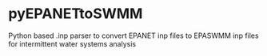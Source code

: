 # pyEPANETtoSWMM
Python based .inp parser to convert EPANET inp files to EPASWMM inp files for intermittent water systems analysis
